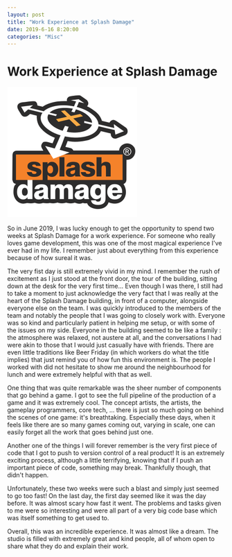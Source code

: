 ```yaml
---
layout: post
title: "Work Experience at Splash Damage"
date: 2019-6-16 8:20:00
categories: "Misc"
---
```


# Work Experience at Splash Damage

![photo](/assets/300px-Splash_Damage_logo.png)

So in June 2019, I was lucky enough to get the opportunity to spend two weeks at Splash Damage for a work experience. For someone who really loves game development, this was one of the most magical experience I've ever had in my life. I remember just about everything from this experience because of how sureal it was.

The very fist day is still extremely vivid in my mind. I remember the rush of excitement as I just stood at the front door, the tour of the building, sitting down at the desk for the very first time... Even though I was there, I still had to take a moment to just acknowledge the very fact that I was really at the heart of the Splash Damage building, in front of a computer, alongside everyone else on the team. I was quickly introduced to the members of the team and notably the people that I was going to closely work with. Everyone was so kind and particularly patient in helping me setup, or with some of the issues on my side. Everyone in the building seemed to be like a family : the atmosphere was relaxed, not austere at all, and the conversations I had were akin to those that I would just casually have with friends. There are even little traditions like Beer Friday (in which workers do what the title implies) that just remind you of how fun this environment is. The people I worked with did not hesitate to show me around the neighbourhood for lunch and were extremely helpful with that as well.

One thing that was quite remarkable was the sheer number of components that go behind a game. I got to see the full pipeline of the production of a game and it was extremely cool. The concept artists, the artists, the gameplay programmers, core tech, ... there is just so much going on behind the scenes of one game: it's breathtaking. Especially these days, when it feels like there are so many games coming out, varying in scale, one can easily forget all the work that goes behind just one.

Another one of the things I will forever remember is the very first piece of code that I got to push to version control of a real product! It is an extremely exciting process, although a little terrifying, knowing that if I push an important piece of code, something may break. Thankfully though, that didn't happen.

Unfortunately, these two weeks were such a blast and simply just seemed to go too fast! On the last day, the first day seemed like it was the day before. It was almost scary how fast it went. The problems and tasks given to me were so interesting and were all part of a very big code base which was itself something to get used to.

Overall, this was an incredible experience. It was almost like a dream. The studio is filled with extremely great and kind people, all of whom open to share what they do and explain their work. 